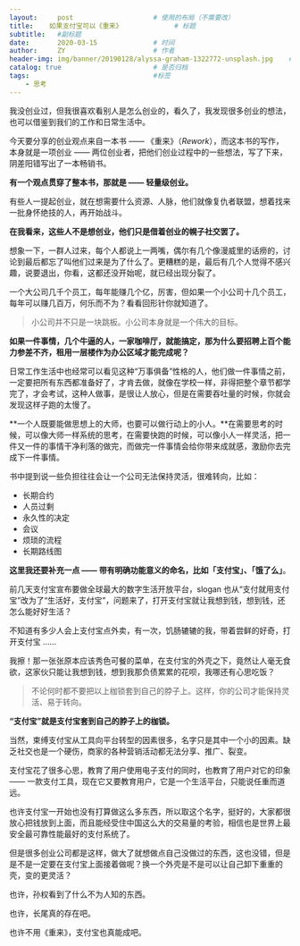 ```yaml
---
layout:     post                    # 使用的布局（不需要改）
title:    如果支付宝可以《重来》             # 标题 
subtitle:   #副标题
date:       2020-03-15              # 时间
author:     ZY                      # 作者
header-img: img/banner/20190128/alyssa-graham-1322772-unsplash.jpg    #这篇文章标题背景图片
catalog: true                       # 是否归档
tags:                               #标签
    - 思考
---
```


我没创业过，但我很喜欢看别人是怎么创业的，看久了，我发现很多创业的想法，也可以借鉴到我们的工作和日常生活中。

今天要分享的创业观点来自一本书 —— 《重来》（*Rework*），而这本书的写作，本身就是一项创业 —— 两位创业者，把他们创业过程中的一些想法，写了下来，阴差阳错写出了一本畅销书。

**有一个观点贯穿了整本书，那就是 —— 轻量级创业。**

有些人一提起创业，就在想需要什么资源、人脉，他们就像复仇者联盟，想着找来一批身怀绝技的人，再开始战斗。

**在我看来，这些人不是想创业，他们只是借着创业的幌子社交罢了。**

想象一下，一群人过来，每个人都说上一两嘴，偶尔有几个像漫威里的话痨的，讨论到最后都忘了叫他们过来是为了什么了。更糟糕的是，最后有几个人觉得不感兴趣，说要退出，你看，这都还没开始呢，就已经出现分裂了。

一个大公司几千个员工，每年能赚几个亿，厉害，但如果一个小公司十几个员工，每年可以赚几百万，何乐而不为？看看回形针你就知道了。

> 小公司并不只是一块跳板。小公司本身就是一个伟大的目标。

**如果一件事情，几个牛逼的人，一家咖啡厅，就能搞定，那为什么要招聘上百个能力参差不齐，租用一层楼作为办公区域才能完成呢？**

日常工作生活中也经常可以看见这种“万事俱备”性格的人，他们做一件事情之前，一定要把所有东西都准备好了，才肯去做，就像在学校一样，非得把整个章节都学完了，才会考试，这种人做事，是很让人放心，但是在需要吞吐量的时候，你就会发现这样子跑的太慢了。

**一个人既要能做思想上的大师，也要可以做行动上的小人。**在需要思考的时候，可以像大师一样系统的思考，在需要快跑的时候，可以像小人一样灵活，把一件又一件的事情干净利落的做完，而做完一件事情会给你带来成就感，激励你去完成下一件事情。

书中提到说一些负担往往会让一个公司无法保持灵活，很难转向，比如：

- 长期合约
- 人员过剩
- 永久性的决定
- 会议
- 烦琐的流程
- 长期路线图

**这里我还要补充一点 —— 带有明确功能意义的命名，比如「支付宝」、「饿了么」**。

前几天支付宝宣布要做全球最大的数字生活开放平台，slogan 也从“支付就用支付宝”改为了“生活好，支付宝”，问题来了，打开支付宝就让我想到钱，想到钱，还怎么能好好生活？

不知道有多少人会上支付宝点外卖，有一次，饥肠辘辘的我，带着尝鲜的好奇，打开支付宝 ......

我擦！那一张张原本应该秀色可餐的菜单，在支付宝的外壳之下，竟然让人毫无食欲，这家伙只能让我想到钱，想到我那负债累累的花呗，我哪还有心思吃饭？

> 不论何时都不要把以上枷锁套到自己的脖子上。这样，你的公司才能保持灵活、易于转向。

**“支付宝”就是支付宝套到自己的脖子上的枷锁。**

当然，束缚支付宝从工具向平台转型的因素很多，名字只是其中一个小的因素。缺乏社交也是一个硬伤，商家的各种营销活动都无法分享、推广、裂变。

支付宝花了很多心思，教育了用户使用电子支付的同时，也教育了用户对它的印象 —— 一款支付工具，现在它又要教育用户，它是一个生活平台，只能说任重而道远。

也许支付宝一开始也没有打算做这么多东西，所以取这个名字，挺好的，大家都很放心把钱放到上面，而且能经受住中国这么大的交易量的考验，相信也是世界上最安全最可靠性能最好的支付系统了。

但是很多创业公司都是这样，做大了就想做点自己没做过的东西，这也没错，但是是不是一定要在支付宝上面接着做呢？换一个外壳是不是可以让自己卸下重重的壳，变的更灵活？

也许，孙权看到了什么不为人知的东西。

也许，长尾真的存在吧。

也许不用《重来》，支付宝也真能成吧。




















